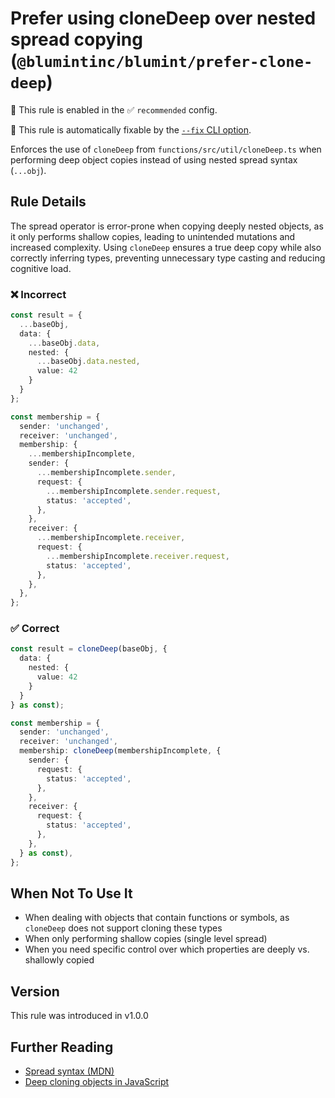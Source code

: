 # Prefer using cloneDeep over nested spread copying (`@blumintinc/blumint/prefer-clone-deep`)

💼 This rule is enabled in the ✅ `recommended` config.

🔧 This rule is automatically fixable by the [`--fix` CLI option](https://eslint.org/docs/latest/user-guide/command-line-interface#--fix).

<!-- end auto-generated rule header -->

Enforces the use of `cloneDeep` from `functions/src/util/cloneDeep.ts` when performing deep object copies instead of using nested spread syntax (`...obj`).

## Rule Details

The spread operator is error-prone when copying deeply nested objects, as it only performs shallow copies, leading to unintended mutations and increased complexity. Using `cloneDeep` ensures a true deep copy while also correctly inferring types, preventing unnecessary type casting and reducing cognitive load.

### ❌ Incorrect

```ts
const result = {
  ...baseObj,
  data: {
    ...baseObj.data,
    nested: {
      ...baseObj.data.nested,
      value: 42
    }
  }
};

const membership = {
  sender: 'unchanged',
  receiver: 'unchanged',
  membership: {
    ...membershipIncomplete,
    sender: {
      ...membershipIncomplete.sender,
      request: {
        ...membershipIncomplete.sender.request,
        status: 'accepted',
      },
    },
    receiver: {
      ...membershipIncomplete.receiver,
      request: {
        ...membershipIncomplete.receiver.request,
        status: 'accepted',
      },
    },
  },
};
```

### ✅ Correct

```ts
const result = cloneDeep(baseObj, {
  data: {
    nested: {
      value: 42
    }
  }
} as const);

const membership = {
  sender: 'unchanged',
  receiver: 'unchanged',
  membership: cloneDeep(membershipIncomplete, {
    sender: {
      request: {
        status: 'accepted',
      },
    },
    receiver: {
      request: {
        status: 'accepted',
      },
    },
  } as const),
};
```

## When Not To Use It

- When dealing with objects that contain functions or symbols, as `cloneDeep` does not support cloning these types
- When only performing shallow copies (single level spread)
- When you need specific control over which properties are deeply vs. shallowly copied

## Version

This rule was introduced in v1.0.0

## Further Reading

- [Spread syntax (MDN)](https://developer.mozilla.org/en-US/docs/Web/JavaScript/Reference/Operators/Spread_syntax)
- [Deep cloning objects in JavaScript](https://developer.mozilla.org/en-US/docs/Web/JavaScript/Reference/Global_Objects/Object/assign#deep_clone)
